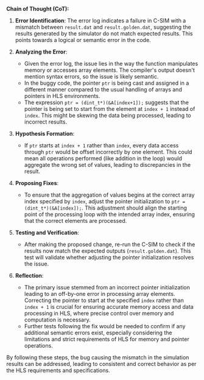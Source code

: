 **Chain of Thought (CoT):**

1. **Error Identification**:
   The error log indicates a failure in C-SIM with a mismatch between `result.dat` and `result.golden.dat`, suggesting the results generated by the simulator do not match expected results. This points towards a logical or semantic error in the code.

2. **Analyzing the Error**:
   - Given the error log, the issue lies in the way the function manipulates memory or accesses array elements. The compiler's output doesn't mention syntax errors, so the issue is likely semantic.
   - In the buggy code, the pointer `ptr` is being cast and assigned in a different manner compared to the usual handling of arrays and pointers in HLS environments.
   - The expression `ptr = (dint_t*)(&A[index+1]);` suggests that the pointer is being set to start from the element at `index + 1` instead of `index`. This might be skewing the data being processed, leading to incorrect results.

3. **Hypothesis Formation**:
   - If `ptr` starts at `index + 1` rather than `index`, every data access through `ptr` would be offset incorrectly by one element. This could mean all operations performed (like addition in the loop) would aggregate the wrong set of values, leading to discrepancies in the result.

4. **Proposing Fixes**:
   - To ensure that the aggregation of values begins at the correct array index specified by `index`, adjust the pointer initialization to `ptr = (dint_t*)(&A[index]);`. This adjustment should align the starting point of the processing loop with the intended array index, ensuring that the correct elements are processed.

5. **Testing and Verification**:
   - After making the proposed change, re-run the C-SIM to check if the results now match the expected outputs (`result.golden.dat`). This test will validate whether adjusting the pointer initialization resolves the issue.

6. **Reflection**:
   - The primary issue stemmed from an incorrect pointer initialization leading to an off-by-one error in processing array elements. Correcting the pointer to start at the specified `index` rather than `index + 1` is crucial for ensuring accurate memory access and data processing in HLS, where precise control over memory and computation is necessary.
   - Further tests following the fix would be needed to confirm if any additional semantic errors exist, especially considering the limitations and strict requirements of HLS for memory and pointer operations.

By following these steps, the bug causing the mismatch in the simulation results can be addressed, leading to consistent and correct behavior as per the HLS requirements and specifications.